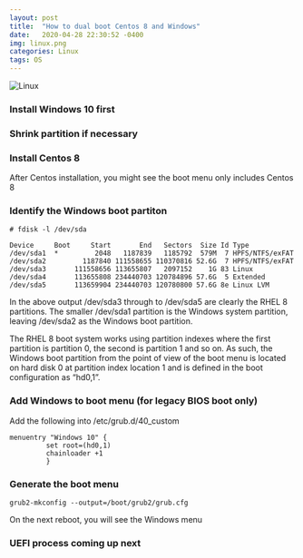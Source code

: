 ```yaml
---
layout: post
title:  "How to dual boot Centos 8 and Windows"
date:   2020-04-28 22:30:52 -0400
img: linux.png
categories: Linux
tags: OS
---
```


![Linux]({{site.baseurl}}/images/linux.png)

### Install Windows 10 first

### Shrink partition if necessary

###  Install Centos 8
After Centos installation, you might see the boot menu only includes Centos 8
### Identify the Windows boot partiton 
```
# fdisk -l /dev/sda

Device     Boot     Start       End   Sectors  Size Id Type
/dev/sda1  *         2048   1187839   1185792  579M  7 HPFS/NTFS/exFAT
/dev/sda2         1187840 111558655 110370816 52.6G  7 HPFS/NTFS/exFAT
/dev/sda3       111558656 113655807   2097152    1G 83 Linux
/dev/sda4       113655808 234440703 120784896 57.6G  5 Extended
/dev/sda5       113659904 234440703 120780800 57.6G 8e Linux LVM

```

In the above output /dev/sda3 through to /dev/sda5 are clearly the RHEL 8 partitions. The smaller /dev/sda1 partition is the Windows system partition, leaving /dev/sda2 as the Windows boot partition.

The RHEL 8 boot system works using partition indexes where the first partition is partition 0, the second is partition 1 and so on. As such, the Windows boot partition from the point of view of the boot menu is located on hard disk 0 at partition index location 1 and is defined in the boot configuration as “hd0,1”.

### Add Windows to boot menu (for legacy BIOS boot only)
Add the following into /etc/grub.d/40_custom
```
menuentry "Windows 10" {
         set root=(hd0,1)
         chainloader +1
         }
```

###  Generate the boot menu
```
grub2-mkconfig --output=/boot/grub2/grub.cfg
```

On the next reboot, you will see the Windows menu

### UEFI process coming up next
